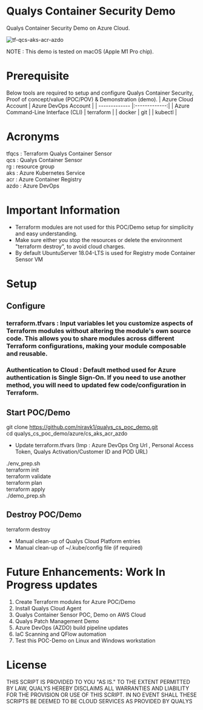 # Qualys Container Security Demo
Qualys Container Security Demo on Azure Cloud. 

![tf-qcs-aks-acr-azdo](https://user-images.githubusercontent.com/12005983/180643185-6ab85d6a-def0-40a2-9a2c-4e6700c12343.svg)

NOTE : This demo is tested on macOS (Apple M1 Pro chip).

# Prerequisite
Below tools are required to setup and configure Qualys Container Security, Proof of concept/value (POC/POV) & Demonstration (demo).
| Azure Cloud Account      | Azure DevOps Account          | 
| ------------- |:-------------:|
| Azure Command-Line Interface (CLI) | terraform                          |
|           docker                   | git                                |
|           kubectl                  | 

# Acronyms
tfqcs : Terraform Qualys Container Sensor \
qcs : Qualys Container Sensor \
rg : resource group \
aks : Azure Kubernetes Service \
acr : Azure Container Registry \
azdo : Azure DevOps


# Important Information
- Terraform modules are not used for this POC/Demo setup for simplicity and easy understanding. 
- Make sure either you stop the resources or delete the environment "terraform destroy", to avoid cloud charges. 
- By default UbuntuServer 18.04-LTS is used for Registry mode Container Sensor VM

# Setup 

## Configure
### terraform.tfvars : Input variables let you customize aspects of Terraform modules without altering the module's own source code. This allows you to share modules across different Terraform configurations, making your module composable and reusable.

### Authentication to Cloud : Default method used for Azure authentication is Single Sign-On. If you need to use another method, you will need to updated few code/configuration in Terraform.  

## Start POC/Demo
git clone https://github.com/niravk1/qualys_cs_poc_demo.git \
cd qualys_cs_poc_demo/azure/cs_aks_acr_azdo 

- Update terraform.tfvars (Imp : Azure DevOps Org Url , Personal Access Token, Qualys Activation/Customer ID and POD URL)

./env_prep.sh \
terraform init \
terraform validate \
terraform plan \
terraform apply \
./demo_prep.sh 

## Destroy POC/Demo
terraform destroy 
- Manual clean-up of Qualys Cloud Platform entries
- Manual clean-up of ~/.kube/config file (if required)

# Future Enhancements: Work In Progress updates
1. Create Terraform modules for Azure POC/Demo
2. Install Qualys Cloud Agent
3. Qualys Container Sensor POC, Demo on AWS Cloud
4. Qualys Patch Management Demo 
5. Azure DevOps (AZDO) build pipeline updates 
6. IaC Scanning and QFlow automation
7. Test this POC-Demo on Linux and Windows workstation 

# License
THIS SCRIPT IS PROVIDED TO YOU "AS IS." TO THE EXTENT PERMITTED BY LAW, QUALYS HEREBY DISCLAIMS ALL WARRANTIES AND LIABILITY FOR THE PROVISION OR USE OF THIS SCRIPT. IN NO EVENT SHALL THESE SCRIPTS BE DEEMED TO BE CLOUD SERVICES AS PROVIDED BY QUALYS


